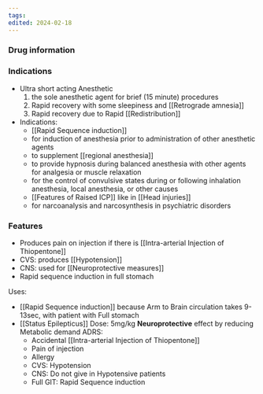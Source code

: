 ```yaml
---
tags: 
edited: 2024-02-18
---
```

### Drug information


### Indications
- Ultra short acting Anesthetic
	1. the sole anesthetic agent for brief (15 minute) procedures
	2. Rapid recovery with some sleepiness and [[Retrograde amnesia]]
	3. Rapid recovery due to Rapid [[Redistribution]] 
- Indications:
	- [[Rapid Sequence induction]] 
	- for induction of anesthesia prior to administration of other anesthetic agents
	- to supplement [[regional anesthesia]]
	- to provide hypnosis during balanced anesthesia with other agents for analgesia or muscle relaxation
	- for the control of convulsive states during or following inhalation anesthesia, local anesthesia, or other causes
	- [[Features of Raised ICP]] like in [[Head injuries]] 
	- for narcoanalysis and narcosynthesis in psychiatric disorders

### Features
- Produces pain on injection if there is [[Intra-arterial Injection of Thiopentone]]
- CVS: produces [[Hypotension]]
- CNS: used for [[Neuroprotective measures]]  
- Rapid sequence induction in full stomach

Uses:
- [[Rapid Sequence induction]] because Arm to Brain circulation takes 9-13sec, with patient with Full stomach
- [[Status Epilepticus]] 
Dose: 5mg/kg
**Neuroprotective** effect by reducing Metabolic demand
ADRS:
	- Accidental [[Intra-arterial Injection of Thiopentone]] 
	- Pain of injection
	- Allergy
	- CVS: Hypotension
	- CNS: Do not give in Hypotensive patients
	- Full GIT: Rapid Sequence induction